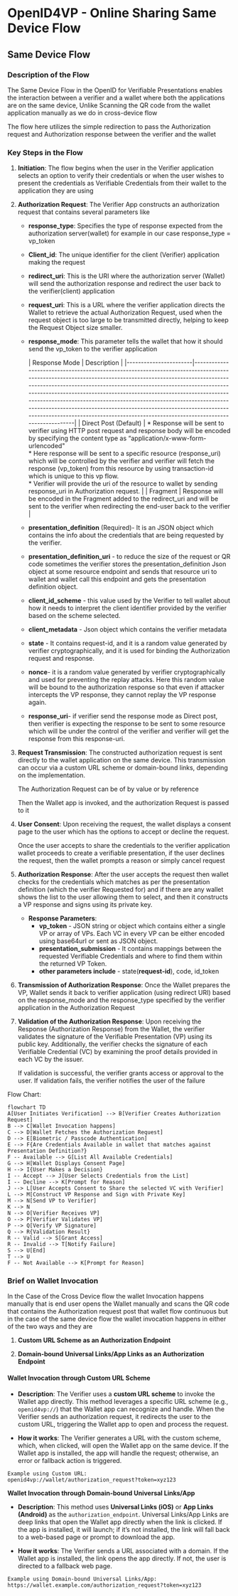 # OpenID4VP - Online Sharing Same Device Flow

## Same Device Flow
### Description of the Flow
The Same Device Flow in the OpenID for Verifiable Presentations enables the interaction between a verifier and a wallet where both the applications are on the same device, Unlike Scanning the QR code from the wallet application manually as we do in cross-device flow

The flow here utilizes the simple redirection to pass the Authorization request and Authorization response between the verifier and the wallet

### Key Steps in the Flow
1. **Initiation**:   The flow begins when the user in the Verifier application selects an option to verify their credentials or when the user wishes to present the credentials as Verifiable Credentials from their wallet to the application they are using

2. **Authorization Request**: The Verifier App constructs an authorization request that contains several parameters like
   * **response_type**: Specifies the type of response expected from the authorization server(wallet) for example in our case response_type = vp_token
   * **Client_id**: The unique identifier for the client (Verifier) application making the request
   * **redirect_uri**: This is the URI where the authorization server (Wallet) will send the authorization response and redirect the user back to the verifier(client) application
   * **request_uri**: This is a URL where the verifier application directs the Wallet to retrieve the actual Authorization Request, used when the request object is too large to be transmitted directly, helping to keep the Request Object size smaller.
   * **response_mode**: This parameter tells the wallet that how it should send the vp_token to the verifier application

     | Response Mode         | Description                                                                                                                                                                                                                                                                                                                                                                                                                                                                                                                          |
         |-----------------------|--------------------------------------------------------------------------------------------------------------------------------------------------------------------------------------------------------------------------------------------------------------------------------------------------------------------------------------------------------------------------------------------------------------------------------------------------------------------------------------------------------------------------------------|
         | Direct Post (Default) | * Response will be sent to verifier using HTTP post request and response body will be encoded by specifying the content type as “application/x-www-form-urlencoded" <br/> * Here response will be sent to a specific resource (response_uri) which will be controlled by the verifier and verifier will fetch the response (vp_token) from this resource by using  transaction-id which is unique to this vp flow. <br/>* Verifier will provide the uri of the resource to wallet by sending  response_uri in Authorization request. |
         | Fragment              | Response will be encoded in the Fragment added to the redirect_uri and will be sent to the verifier when redirecting the end-user back to the verifier                                                                                                                                                                                                                                                                                                                                                                               |

   * **presentation_definition** (Required)- It is an JSON object which contains the info about the credentials that are being requested by the verifier.
   * **presentation_definition_uri** - to reduce the size of the request or QR code sometimes the verifier stores the presentation_definition Json object at some resource endpoint and sends that resource uri to wallet and wallet call this endpoint and gets the presentation definition object.
   * **client_id_scheme** -  this value used by the Verifier to tell wallet about how it needs to interpret the client identifier provided by the verifier based on the scheme selected.
   * **client_metadata** - Json object which contains the verifier metadata
   * **state** - It contains request-id, and it is a random value generated by verifier cryptographically, and it is used for binding the Authorization request and response.
   * **nonce**- it is a random value generated by verifier cryptographically and used for preventing the replay attacks. Here this random value will be bound to the authorization response so that even if attacker intercepts the VP response, they cannot replay the VP response again.
   * **response_uri**- if verifier send the response mode as Direct post, then verifier is expecting the response to be sent to some resource which will be under the control of the verifier and verifier will get the response from this response-uri.

3. **Request Transmission**: The constructed authorization request is sent directly to the wallet application on the same device. This transmission can occur via a custom URL scheme or domain-bound links, depending on the implementation.
    
    The Authorization Request can be of by value or by reference
    
    Then the Wallet app is invoked, and the authorization Request is passed to it

4. **User Consent**: Upon receiving the request, the wallet displays a consent page to the user which has the options to accept or decline the request. 
   
   Once the user accepts to share the credentials to the verifier application wallet proceeds to create a verifiable presentation, if the user declines the request, then the wallet prompts a reason or simply cancel request

5. **Authorization Response**: After the user accepts the request then wallet checks for the credentials which matches as per the presentation definition (which the verifier Requested for) and if there are any wallet shows the list to the user allowing them to select, and then it constructs a VP response and signs using its private key. 
   * **Response Parameters**:
     * **vp_token** - JSON string or object which contains either a single VP or array of VPs. Each VC in every VP can be either encoded using base64url or sent as JSON object. 
     * **presentation_submission** - It contains mappings between the requested Verifiable Credentials and where to find them within the returned VP Token. 
     * **other parameters include** - state(**request-id**), code, id_token

6. **Transmission of Authorization Response**: Once the Wallet prepares the VP, Wallet sends it back to verifier application (using redirect URI) based on the response_mode and the response_type specified by the verifier application in the Authorization Request

7. **Validation of the Authorization Response**: Upon receiving the Response (Authorization Response) from the Wallet, the verifier validates the signature of the Verifiable Presentation (VP) using its public key. Additionally, the verifier checks the signature of each Verifiable Credential (VC) by examining the proof details provided in each VC by the issuer. 
   
   If validation is successful, the verifier grants access or approval to the user. If validation fails, the verifier notifies the user of the failure


Flow Chart:
```mermaid
flowchart TD
A[User Initiates Verification] --> B[Verifier Creates Authorization Request]
B --> C[Wallet Invocation happens]
C --> D[Wallet Fetches the Authorization Request]
D --> E[Biometric / Passcode Authentication]
E --> F{Are Credentials Available in wallet that matches against Presentation Definition?}
F -- Available --> G[List All Available Credentials]
G --> H[Wallet Displays Consent Page]
H --> I{User Makes a Decision}
I -- Accept --> J[User Selects Credentials from the List]
I -- Decline --> K[Prompt for Reason]
J --> L[User Accepts Consent to Share the selected VC with Verifier]
L --> M[Construct VP Response and Sign with Private Key]
M --> N[Send VP to Verifier]
K --> N
N --> O[Verifier Receives VP]
O --> P[Verifier Validates VP]
P --> Q[Verify VP Signature]
Q --> R{Validation Result}
R -- Valid --> S[Grant Access]
R -- Invalid --> T[Notify Failure]
S --> U[End]
T --> U
F -- Not Available --> K[Prompt for Reason]
```

### Brief on Wallet Invocation
In the Case of the Cross Device flow the wallet Invocation happens manually that is end user opens the Wallet manually and scans the QR code that contains the Authorization request post that wallet flow continuous but in the case of the same device flow the wallet invocation happens in either of the two ways and they are

1. **Custom URL Scheme as an Authorization Endpoint**

2. **Domain-bound Universal Links/App Links as an Authorization Endpoint**



#### Wallet Invocation through Custom URL Scheme
* **Description**: The Verifier uses a **custom URL scheme** to invoke the Wallet app directly. This method leverages a specific URL scheme (e.g., `openid4vp://`) that the Wallet app can recognize and handle. When the Verifier sends an authorization request, it redirects the user to the custom URL, triggering the Wallet app to open and process the request.

* **How it works**: The Verifier generates a URL with the custom scheme, which, when clicked, will open the Wallet app on the same device. If the Wallet app is installed, the app will handle the request; otherwise, an error or fallback action is triggered.

```
Example using Custom URL:
openid4vp://wallet/authorization_request?token=xyz123
```


**Wallet Invocation through Domain-bound Universal Links/App**
* **Description**: This method uses **Universal Links (iOS)** or **App Links (Android)** as the `authorization_endpoint`. Universal Links/App Links are deep links that open the Wallet app directly when the link is clicked. If the app is installed, it will launch; if it’s not installed, the link will fall back to a web-based page or prompt to download the app.

* **How it works**: The Verifier sends a URL associated with a domain. If the Wallet app is installed, the link opens the app directly. If not, the user is directed to a fallback web page.

```
Example using Domain-bound Universal Links/App:
https://wallet.example.com/authorization_request?token=xyz123
```